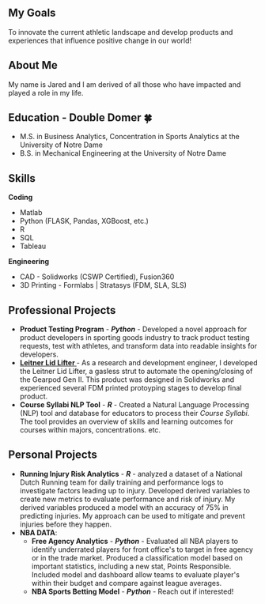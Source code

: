 ## My Goals
To innovate the current athletic landscape and develop products and experiences that influence positive change in our world!

## About Me
My name is Jared and I am derived of all those who have impacted and played a role in my life.

## Education - Double Domer 🍀
* M.S. in Business Analytics, Concentration in Sports Analytics at the University of Notre Dame 
* B.S. in Mechanical Engineering at the University of Notre Dame

## Skills 
**Coding**
* Matlab
* Python (FLASK, Pandas, XGBoost, etc.)
* R
* SQL
* Tableau

**Engineering**
* CAD - Solidworks (CSWP Certified), Fusion360
* 3D Printing - Formlabs | Stratasys (FDM, SLA, SLS)

## Professional Projects
* **Product Testing Program** - **_Python_** - Developed a novel approach for product developers in sporting goods industry to track product testing requests, test with athletes, and transform data into readable insights for developers.
* **<a href= "https://www.leitnerdesigns.com/collections/accessories/products/gearpod-xl-gen-2" target = "_blank"> Leitner Lid Lifter </a>** - As a research and development engineer, I developed the Leitner Lid Lifter, a gasless strut to automate the opening/closing of the Gearpod Gen II. This product was designed in Solidworks and experienced several FDM printed protoyping stages to develop final product.
* **Course Syllabi NLP Tool** - **_R_** - Created a Natural Language Processing (NLP) tool and database for educators to process their _Course Syllabi_. The tool provides an overview of skills and learning outcomes for courses within majors, concentrations. etc.

## Personal Projects
* **Running Injury Risk Analytics** - **_R_** - analyzed a dataset of a National Dutch Running team for daily training and performance logs to investigate factors leading up to injury. Developed derived variables to create new metrics to evaluate performance and risk of injury. My derived variables produced a model with an accuracy of 75% in predicting injuries. My approach can be used to mitigate and prevent injuries before they happen. 
* **NBA DATA**:
  * **Free Agency Analytics** - **_Python_** - Evaluated all NBA players to identify underrated players for front office's to target in free agency or in the trade market. Produced a classification model based on important statistics, including a new stat, Points Responsible. Included model and dashboard allow teams to evaluate player's within their budget and compare against league averages.
  * **NBA Sports Betting Model** - **_Python_** - Reach out if interested!
